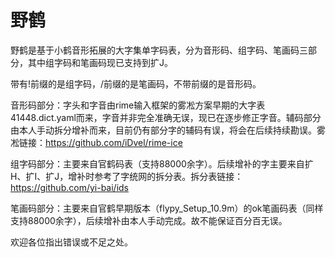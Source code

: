 # 野鹤
野鹤是基于小鹤音形拓展的大字集单字码表，分为音形码、组字码、笔画码三部分，其中组字码和笔画码现已支持到扩J。

带有!前缀的是组字码，/前缀的是笔画码，不带前缀的是音形码。

音形码部分：字头和字音由rime输入框架的雾凇方案早期的大字表41448.dict.yaml而来，字音并非完全准确无误，现已在逐步修正字音。辅码部分由本人手动拆分增补而来，目前仍有部分字的辅码有误，将会在后续持续勘误。雾凇链接：https://github.com/iDvel/rime-ice
       
组字码部分：主要来自官鹤码表（支持88000余字）。后续增补的字主要来自扩H、扩I、扩J，增补时参考了字统网的拆分表。拆分表链接：https://github.com/yi-bai/ids

笔画码部分：主要来自官鹤早期版本（flypy_Setup_10.9m）的ok笔画码表（同样支持88000余字），后续增补由本人手动完成。故不能保证百分百无误。

欢迎各位指出错误或不足之处。
